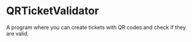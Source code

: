 # QRTicketValidator
A program where you can create tickets with QR codes and check if they are valid.
